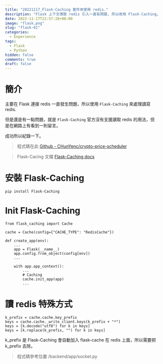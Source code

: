 ```yaml
---
title: "20221117_Flask-Caching 套件來使用 redis."
description: "Flask 上下文導致 redis 引入一直有問題, 所以改用 Flask-Caching, 但是 ..."
date: 2022-11-17T22:57:28+08:00
image: "flask.png"
slug: "flask-01"
categories:
  - Experience
tags:
  - Flask
  - Python
hidden: false
comments: true
draft: false
---
```


# 簡介

主要在 Flask 連接 redis 一直發生問題，所以使用 ```Flask-Caching``` 來處理讀寫 redis.

但是還是有一點問題，就是 ```Flask-Caching``` 官方沒有支援讀取 redis 的用法，但是在網路上有看到一則留言。

成功所以紀錄一下。

> 程式碼在此 [Github - CHunYenc/crypto-price-scheduler](https://github.com/CHunYenc/crypto-price-scheduler/tree/01567cdf781025f01167f35ad649b4f0f0ea493c)

> Flask-Cacing 文檔 [Flask-Caching docs](https://flask-caching.readthedocs.io/en/latest/) 

# 安裝 Flask-Caching

```
pip install Flask-Caching
```

# Init Flask-Caching

```python3
from flask_caching import Cache

cache = Cache(config={"CACHE_TYPE": "RedisCache"})

def create_app(env):
    ...
    app = Flask(__name__)
    app.config.from_object(config[env])
    ...

    with app.app_context():
        ...
        # Caching
        cache.init_app(app)
        ...
```

# 讀 redis 特殊方式

```python3
k_prefix = cache.cache.key_prefix
keys = cache.cache._write_client.keys(k_prefix + "*")
keys = [k.decode("utf8") for k in keys]
keys = [k.replace(k_prefix, "") for k in keys]
```

k_prefix 是 Flask-Caching 會自動加入 flask-cache 在 redis 上面，所以需要把 k_prefix 去除。

> 程式碼參考位置 /backend/app/socket.py
